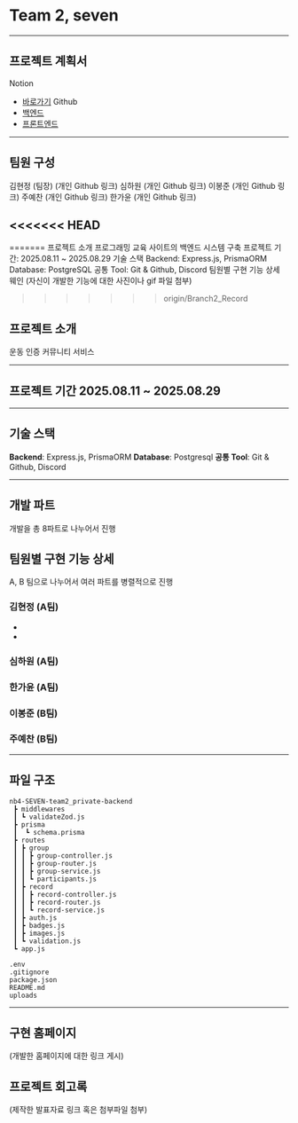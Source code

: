 # Team 2, seven 

---

## 프로젝트 계획서
Notion 
-  [바로가기](https://www.notion.so/Part2-Team2_-24c901367b6a80e6bf9ace444980837a)
Github
- [백엔드](https://github.com/hj92oo/nb4-SEVEN-team2-backend)
- [프론트엔드](https://github.com/hj92oo/nb4-SEVEN-team2-frontend)

---

## 팀원 구성
김현정 (팀장) (개인 Github 링크)
심하원 (개인 Github 링크)
이봉준 (개인 Github 링크)
주예찬 (개인 Github 링크)
한가윤 (개인 Github 링크)

<<<<<<< HEAD
---
=======
프로젝트 소개
프로그래밍 교육 사이트의 백엔드 시스템 구축
프로젝트 기간: 2025.08.11 ~ 2025.08.29
기술 스택
Backend: Express.js, PrismaORM
Database: PostgreSQL
공통 Tool: Git & Github, Discord
팀원별 구현 기능 상세
웨인
(자신이 개발한 기능에 대한 사진이나 gif 파일 첨부)
>>>>>>> origin/Branch2_Record

## 프로젝트 소개
운동 인증 커뮤니티 서비스

--- 

## 프로젝트 기간 2025.08.11 ~ 2025.08.29

---

## 기술 스택
**Backend**: Express.js, PrismaORM
**Database**: Postgresql
**공통 Tool**: Git & Github, Discord

---

## 개발 파트
개발을 총 8파트로 나누어서 진행

## 팀원별 구현 기능 상세
A, B 팀으로 나누어서 여러 파트를 병렬적으로 진행

### 김현정 (A팀)
-
-

### 심하원 (A팀)

### 한가윤 (A팀)

### 이봉준 (B팀)

### 주예찬 (B팀)

---



## 파일 구조
```
nb4-SEVEN-team2_private-backend
 ┣ middlewares
 ┃ ┗ validateZod.js
 ┣ prisma
 ┃  ┗ schema.prisma
 ┣ routes
 ┃ ┣ group
 ┃ ┃ ┣ group-controller.js
 ┃ ┃ ┣ group-router.js
 ┃ ┃ ┣ group-service.js
 ┃ ┃ ┗ participants.js
 ┃ ┣ record
 ┃ ┃ ┣ record-controller.js
 ┃ ┃ ┣ record-router.js
 ┃ ┃ ┗ record-service.js
 ┃ ┣ auth.js
 ┃ ┣ badges.js
 ┃ ┣ images.js
 ┃ ┗ validation.js
 ┗ app.js

.env
.gitignore
package.json
README.md
uploads
```

---

## 구현 홈페이지
(개발한 홈페이지에 대한 링크 게시)


## 프로젝트 회고록
(제작한 발표자료 링크 혹은 첨부파일 첨부)
